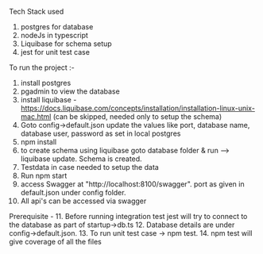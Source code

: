 Tech Stack used
1. postgres for database
2. nodeJs in typescript
3. Liquibase for schema setup
4. jest for unit test case

To run the project :-

1. install postgres
2. pgadmin to view the database
3. install liquibase - https://docs.liquibase.com/concepts/installation/installation-linux-unix-mac.html
(can be skipped, needed only to setup the schema)
4. Goto config->default.json
update the values like port, database name, database user, password as set in local postgres
5. npm install
6. to create schema using liquibase 
goto database folder & run --> liquibase update.
Schema is created.
7. Testdata in case needed to setup the data
8. Run npm start
9. access Swagger at "http://localhost:8100/swagger". port as given in default.json under config folder.
10. All api's can be accessed via swagger

Prerequisite  - 
11. Before running integration test jest will try to connect to the database as part of startup->db.ts
12. Database details are under config->default.json.
13. To run unit test case -> npm test. 
14. npm test will give coverage of all the files

